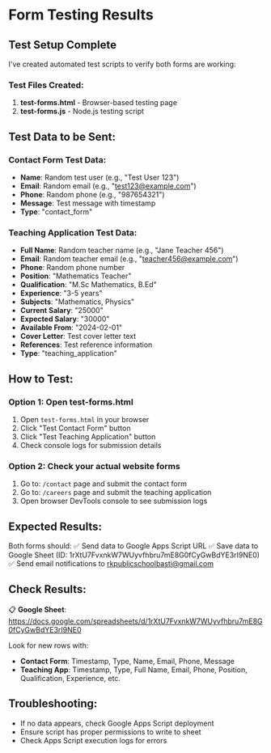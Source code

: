 # Form Testing Results

## Test Setup Complete

I've created automated test scripts to verify both forms are working:

### Test Files Created:
1. **test-forms.html** - Browser-based testing page
2. **test-forms.js** - Node.js testing script

## Test Data to be Sent:

### Contact Form Test Data:
- **Name**: Random test user (e.g., "Test User 123")
- **Email**: Random email (e.g., "test123@example.com") 
- **Phone**: Random phone (e.g., "987654321")
- **Message**: Test message with timestamp
- **Type**: "contact_form"

### Teaching Application Test Data:
- **Full Name**: Random teacher name (e.g., "Jane Teacher 456")
- **Email**: Random teacher email (e.g., "teacher456@example.com")
- **Phone**: Random phone number
- **Position**: "Mathematics Teacher"
- **Qualification**: "M.Sc Mathematics, B.Ed"
- **Experience**: "3-5 years"
- **Subjects**: "Mathematics, Physics"
- **Current Salary**: "25000"
- **Expected Salary**: "30000"
- **Available From**: "2024-02-01"
- **Cover Letter**: Test cover letter text
- **References**: Test reference information
- **Type**: "teaching_application"

## How to Test:

### Option 1: Open test-forms.html
1. Open `test-forms.html` in your browser
2. Click "Test Contact Form" button
3. Click "Test Teaching Application" button
4. Check console logs for submission details

### Option 2: Check your actual website forms
1. Go to: `/contact` page and submit the contact form
2. Go to: `/careers` page and submit the teaching application
3. Open browser DevTools console to see submission logs

## Expected Results:

Both forms should:
✅ Send data to Google Apps Script URL
✅ Save data to Google Sheet (ID: 1rXtU7FvxnkW7WUyvfhbru7mE8G0fCyGwBdYE3rI9NE0)
✅ Send email notifications to rkpublicschoolbasti@gmail.com

## Check Results:
📋 **Google Sheet**: https://docs.google.com/spreadsheets/d/1rXtU7FvxnkW7WUyvfhbru7mE8G0fCyGwBdYE3rI9NE0

Look for new rows with:
- **Contact Form**: Timestamp, Type, Name, Email, Phone, Message
- **Teaching App**: Timestamp, Type, Full Name, Email, Phone, Position, Qualification, Experience, etc.

## Troubleshooting:
- If no data appears, check Google Apps Script deployment
- Ensure script has proper permissions to write to sheet
- Check Apps Script execution logs for errors
